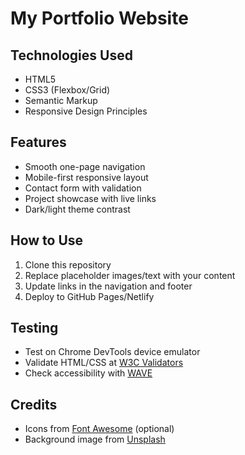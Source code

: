 # My Portfolio Website

## Technologies Used

- HTML5
- CSS3 (Flexbox/Grid)
- Semantic Markup
- Responsive Design Principles

## Features

- Smooth one-page navigation
- Mobile-first responsive layout
- Contact form with validation
- Project showcase with live links
- Dark/light theme contrast

## How to Use

1. Clone this repository
2. Replace placeholder images/text with your content
3. Update links in the navigation and footer
4. Deploy to GitHub Pages/Netlify

## Testing

- Test on Chrome DevTools device emulator
- Validate HTML/CSS at [W3C Validators](https://validator.w3.org/)
- Check accessibility with [WAVE](https://wave.webaim.org/)

## Credits

- Icons from [Font Awesome](https://fontawesome.com/) (optional)
- Background image from [Unsplash](https://unsplash.com/)
